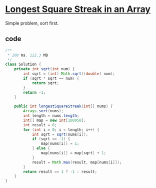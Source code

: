 # [Longest Square Streak in an Array](https://leetcode.com/problems/longest-square-streak-in-an-array/)

Simple problem, sort first.

## code

```java
/**
 * 108 ms, 122.3 MB
 */
class Solution {
    private int sqrt(int num) {
        int sqrt = (int) Math.sqrt((double) num);
        if (sqrt * sqrt == num) {
            return sqrt;
        }
        return -1;
    }
        
    public int longestSquareStreak(int[] nums) {
        Arrays.sort(nums);
        int length = nums.length;
        int[] map = new int[100050];
        int result = 0;
        for (int i = 0; i < length; i++) {
            int sqrt = sqrt(nums[i]);
            if (sqrt == -1) {
                map[nums[i]] = 1;
            } else {
                map[nums[i]] = map[sqrt] + 1;
            }
            result = Math.max(result, map[nums[i]]);
        }
        return result == 1 ? -1 : result;
    }
}
```
